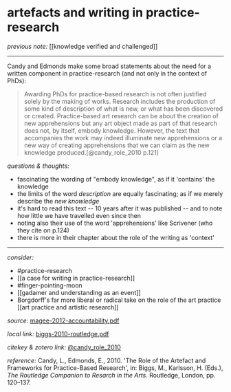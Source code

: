 # artefacts and writing in practice-research

_previous note:_ [[knowledge verified and challenged]]

---

Candy and Edmonds make some broad statements about the need for a written component in practice-research (and not only in the context of PhDs):

>Awarding PhDs for practice-based research is not often justified solely by the making of works. Research includes the production of some kind of description of what is new, or what has been discovered or created. Practice-based art research can be about the creation of new apprehensions but any art object made as part of that research does not, by itself, embody knowledge. However, the text that accompanies the work may indeed illuminate new apprehensions or a new way of creating apprehensions that we can claim as the new knowledge produced.[@candy_role_2010 p.121]


_questions & thoughts:_

- fascinating the wording of "embody knowledge", as if it 'contains' the knowledge
- the limits of the word _description_ are equally fascinating; as if we merely describe the _new knowledge_
- it's hard to read this text -- 10 years after it was published -- and to note how little we have travelled even since then
- noting also their use of the word 'apprehensions' like Scrivener (who they cite on p.124)
- there is more in their chapter about the role of the writing as 'context'

--- 

_consider:_

- #practice-research 
- [[a case for writing in practice-research]]
- #finger-pointing-moon 
- [[gadamer and understanding as an event]]
- Borgdorff's far more liberal or radical take on the role of the art practice [[art practice and artistic research]]


_source:_ [magee-2012-accountability.pdf](hook://file/mz8Ki68gv?p=RHJvcGJveC9iaWJsaW9ncmFwaHkgcGRmcw==&n=magee-2012-accountability.pdf)

_local link:_ [biggs-2010-routledge.pdf](hook://file/n0qxYpB1L?p=QWN0aW9uLzIwMjAwNzE0IC0gZG9jcyB0byBwcm9jZXNz&n=biggs-2010-routledge.pdf)

_citekey & zotero link:_ [@candy_role_2010](zotero://select/items/1_UK2YXWYG)

_reference:_ Candy, L., Edmonds, E., 2010. 'The Role of the Artefact and Frameworks for Practice-Based Research', in: Biggs, M., Karlsson, H. (Eds.), _The Routledge Companion to Resarch in the Arts_. Routledge, London, pp. 120–137.

